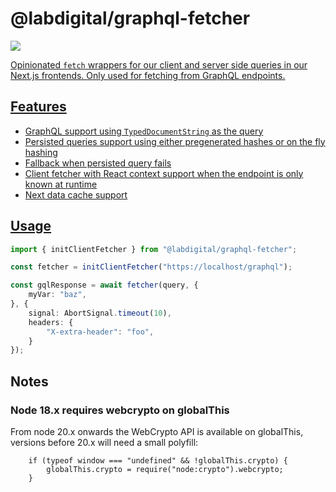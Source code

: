 # @labdigital/graphql-fetcher
<a href="https://npm.im/@labdigital/graphql-fetcher"><img src="https://badgen.net/npm/v/@labdigital/graphql-fetcher"></a> <a href="https://npm.im/@labdigital/graphql-fetcher">

Opinionated `fetch` wrappers for our client and server side queries in our Next.js frontends.
Only used for fetching from GraphQL endpoints.

## Features

- GraphQL support using `TypedDocumentString` as the query
- Persisted queries support using either pregenerated hashes or on the fly hashing
- Fallback when persisted query fails
- Client fetcher with React context support when the endpoint is only known at runtime
- Next data cache support


## Usage

```ts
import { initClientFetcher } from "@labdigital/graphql-fetcher";

const fetcher = initClientFetcher("https://localhost/graphql");

const gqlResponse = await fetcher(query, {
	myVar: "baz",
}, {
	signal: AbortSignal.timeout(10),
	headers: {
		"X-extra-header": "foo",
	}
});
```

## Notes

### Node 18.x requires webcrypto on globalThis

From node 20.x onwards the WebCrypto API is available on globalThis, versions before 20.x will need a small polyfill:

```
	if (typeof window === "undefined" && !globalThis.crypto) {
		globalThis.crypto = require("node:crypto").webcrypto;
	}
```

